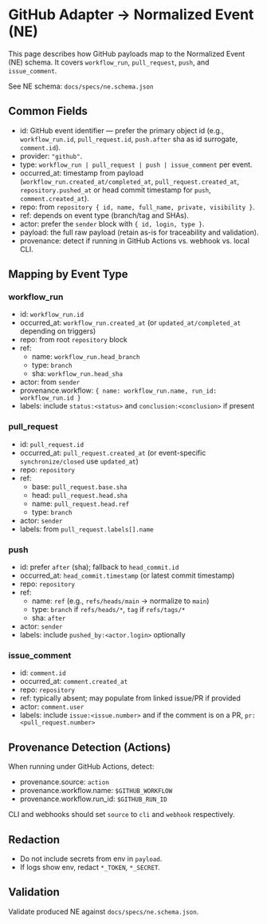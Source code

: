 # GitHub Adapter → Normalized Event (NE)

This page describes how GitHub payloads map to the Normalized Event (NE) schema. It covers `workflow_run`, `pull_request`, `push`, and `issue_comment`.

See NE schema: `docs/specs/ne.schema.json`

## Common Fields
- id: GitHub event identifier — prefer the primary object id (e.g., `workflow_run.id`, `pull_request.id`, `push.after` sha as id surrogate, `comment.id`).
- provider: `"github"`.
- type: `workflow_run | pull_request | push | issue_comment` per event.
- occurred_at: timestamp from payload (`workflow_run.created_at/completed_at`, `pull_request.created_at`, `repository.pushed_at` or head commit timestamp for `push`, `comment.created_at`).
- repo: from `repository { id, name, full_name, private, visibility }`.
- ref: depends on event type (branch/tag and SHAs).
- actor: prefer the `sender` block with `{ id, login, type }`.
- payload: the full raw payload (retain as-is for traceability and validation).
- provenance: detect if running in GitHub Actions vs. webhook vs. local CLI.

## Mapping by Event Type

### workflow_run
- id: `workflow_run.id`
- occurred_at: `workflow_run.created_at` (or `updated_at/completed_at` depending on triggers)
- repo: from root `repository` block
- ref:
  - name: `workflow_run.head_branch`
  - type: `branch`
  - sha: `workflow_run.head_sha`
- actor: from `sender`
- provenance.workflow: `{ name: workflow_run.name, run_id: workflow_run.id }`
- labels: include `status:<status>` and `conclusion:<conclusion>` if present

### pull_request
- id: `pull_request.id`
- occurred_at: `pull_request.created_at` (or event-specific `synchronize/closed` use `updated_at`)
- repo: `repository`
- ref:
  - base: `pull_request.base.sha`
  - head: `pull_request.head.sha`
  - name: `pull_request.head.ref`
  - type: `branch`
- actor: `sender`
- labels: from `pull_request.labels[].name`

### push
- id: prefer `after` (sha); fallback to `head_commit.id`
- occurred_at: `head_commit.timestamp` (or latest commit timestamp)
- repo: `repository`
- ref:
  - name: `ref` (e.g., `refs/heads/main` → normalize to `main`)
  - type: `branch` if `refs/heads/*`, `tag` if `refs/tags/*`
  - sha: `after`
- actor: `sender`
- labels: include `pushed_by:<actor.login>` optionally

### issue_comment
- id: `comment.id`
- occurred_at: `comment.created_at`
- repo: `repository`
- ref: typically absent; may populate from linked issue/PR if provided
- actor: `comment.user`
- labels: include `issue:<issue.number>` and if the comment is on a PR, `pr:<pull_request.number>`

## Provenance Detection (Actions)
When running under GitHub Actions, detect:
- provenance.source: `action`
- provenance.workflow.name: `$GITHUB_WORKFLOW`
- provenance.workflow.run_id: `$GITHUB_RUN_ID`

CLI and webhooks should set `source` to `cli` and `webhook` respectively.

## Redaction
- Do not include secrets from env in `payload`.
- If logs show env, redact `*_TOKEN`, `*_SECRET`.

## Validation
Validate produced NE against `docs/specs/ne.schema.json`.

